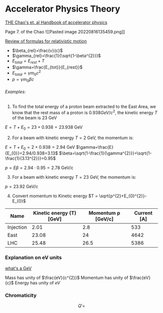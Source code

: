 # Accelerator Physics Theory

[THE Chao's et. al Handbook of accelerator physics](https://cernbox.cern.ch/index.php/s/OpUxzONY4hCQEHB)

Page 7. of the Chao
![[Pasted image 20220816135459.png]]

[Review of formulas for relativistic motion](https://uspas.fnal.gov/materials/12MSU/rellect.pdf)
-   $\beta_{rel}=\frac{v}{c}$
-   $\gamma_{rel}=\frac{1}{\sqrt{1-\beta^{2}}}$
-   $E_{total}=E_{rest}+T$
-   $\gamma=\frac{E_{tot}}{E_{rest}}$
-   $E_{total}=\gamma m_{0}c^{2}$
-   $p=\gamma m_{0} \beta c$

###### Examples:
1) To find the total energy of a proton beam extracted to the East Area, we know that the rest mass of a proton is $0.938 GeV/c^{2}$, the kinetic energy $T$ of the beam is $23 \text{ GeV}$

$E = T + E_{0} = 23 + 0.938 = 23.938 \text{ GeV}$


2) For a beam with kinetic energy $T = 2 \text{ GeV}$, the momentum is:

$E=T+E_{0}=2+0.938 = 2.94 \text{ GeV}$
$\gamma=\frac{E}{E_{0}}=2.94/0.938=3.13$
$\beta=\sqrt{1-\frac{1}{\gamma^{2}}}=\sqrt{1-\frac{1}{3.13^{2}}}=0.95$

$p=E \beta =2.94\cdot0.95=2.78 \text{ GeV/c}$

3) For a beam with kinetic energy $T = 23 \text{ GeV}$, the momentum is:

$p=23.92 \text{ GeV/c}$

4) Convert momentum to Kinetic energy
 $T = \sqrt{p^{2}+E_{0}^{2}}-E_{0}$

| Name      | Kinetic energy (T) [GeV] | Momentum p [GeV/c] | Current [A] |
| --------- | -------------------- | ---------------- | --------- |
| Injection | 2.01                 | 2.8              | 533       |
| East      | 23.08                | 24               | 4642      |
| LHC       | 25.48                | 26.5             | 5386      |

### Explanation on eV units
[what's a GeV](https://quarknet.fnal.gov/toolkits/ati/whatgevs.html)

Mass has unity of $\frac{eV}{c^{2}}$
Momentum has unity of $\frac{eV}{c}$
Energy has unity of $eV$

### Chromaticity 

$$Q'=$$